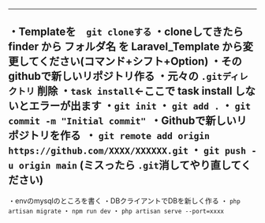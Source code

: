 -----
・Templateを　`git cloneする`
・cloneしてきたら finder から フォルダ名 を Laravel_Template から変更してください(コマンド+シフト+Option)
・そのgithubで新しいリポジトリ作る
・元々の `.gitディレクトリ` 削除
・`task install`←ここで task install しないとエラーが出ます
・`git init`
・ `git add .`
・ `git commit -m "Initial commit"` 
・Githubで新しいリポジトリを作る  
・ `git remote add origin https://github.com/XXXX/XXXXXX.git`
・ `git push -u origin main`
(ミスったら `.git`消してやり直してください)
-----
・envのmysqlのところを書く
・DBクライアントでDBを新しく作る
・ `php artisan migrate`
・ `npm run dev`
・ `php artisan serve --port=xxxx`


